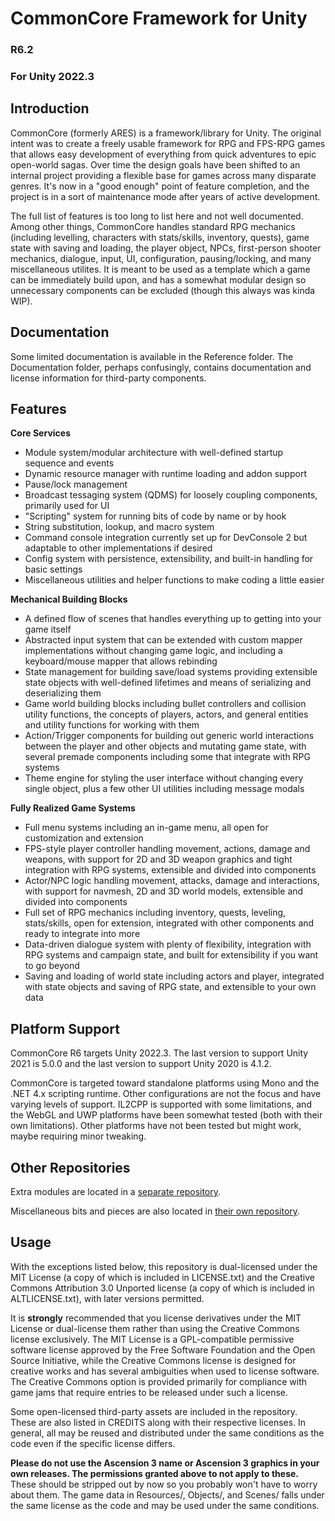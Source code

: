 # CommonCore Framework for Unity
### R6.2
### For Unity 2022.3

## Introduction

CommonCore (formerly ARES) is a framework/library for Unity. The original intent was to create a freely usable framework for RPG and FPS-RPG games that allows easy development of everything from quick adventures to epic open-world sagas. Over time the design goals have been shifted to an internal project providing a flexible base for games across many disparate genres. It's now in a "good enough" point of feature completion, and the project is in a sort of maintenance mode after years of active development.

The full list of features is too long to list here and not well documented. Among other things, CommonCore handles standard RPG mechanics (including levelling, characters with stats/skills, inventory, quests), game state with saving and loading, the player object, NPCs, first-person shooter mechanics, dialogue, input, UI, configuration, pausing/locking, and many miscellaneous utilites. It is meant to be used as a template which a game can be immediately build upon, and has a somewhat modular design so unnecessary components can be excluded (though this always was kinda WIP).

## Documentation

Some limited documentation is available in the Reference folder. The Documentation folder, perhaps confusingly, contains documentation and license information for third-party components.

## Features

**Core Services**

* Module system/modular architecture with well-defined startup sequence and events
* Dynamic resource manager with runtime loading and addon support
* Pause/lock management
* Broadcast tessaging system (QDMS) for loosely coupling components, primarily used for UI
* "Scripting" system for running bits of code by name or by hook
* String substitution, lookup, and macro system
* Command console integration currently set up for DevConsole 2 but adaptable to other implementations if desired
* Config system with persistence, extensibility, and built-in handling for basic settings
* Miscellaneous utilities and helper functions to make coding a little easier

**Mechanical Building Blocks**

* A defined flow of scenes that handles everything up to getting into your game itself
* Abstracted input system that can be extended with custom mapper implementations without changing game logic, and including a keyboard/mouse mapper that allows rebinding
* State management for building save/load systems providing extensible state objects with well-defined lifetimes and means of serializing and deserializing them
* Game world building blocks including bullet controllers and collision utility functions, the concepts of players, actors, and general entities and utility functions for working with them
* Action/Trigger components for building out generic world interactions between the player and other objects and mutating game state, with several premade components including some that integrate with RPG systems
* Theme engine for styling the user interface without changing every single object, plus a few other UI utilities including message modals

**Fully Realized Game Systems** 

* Full menu systems including an in-game menu, all open for customization and extension
* FPS-style player controller handling movement, actions, damage and weapons, with support for 2D and 3D weapon graphics and tight integration with RPG systems, extensible and divided into components
* Actor/NPC logic handling movement, attacks, damage and interactions, with support for navmesh, 2D and 3D world models, extensible and divided into components
* Full set of RPG mechanics including inventory, quests, leveling, stats/skills, open for extension, integrated with other components and ready to integrate into more
* Data-driven dialogue system with plenty of flexibility, integration with RPG systems and campaign state, and built for extensibility if you want to go beyond
* Saving and loading of world state including actors and player, integrated with state objects and saving of RPG state, and extensible to your own data

## Platform Support

CommonCore R6 targets Unity 2022.3. The last version to support Unity 2021 is 5.0.0 and the last version to support Unity 2020 is 4.1.2.

CommonCore is targeted toward standalone platforms using Mono and the .NET 4.x scripting runtime. Other configurations are not the focus and have varying levels of support. IL2CPP is supported with some limitations, and the WebGL and UWP platforms have been somewhat tested (both with their own limitations). Other platforms have not been tested but might work, maybe requiring minor tweaking.

## Other Repositories

Extra modules are located in a [separate repository](https://github.com/XCVG/commoncore-modules).

Miscellaneous bits and pieces are also located in [their own repository](https://github.com/XCVG/commoncore-misc).

## Usage

With the exceptions listed below, this repository is dual-licensed under the MIT License (a copy of which is included in LICENSE.txt) and the Creative Commons Attribution 3.0 Unported license (a copy of which is included in ALTLICENSE.txt), with later versions permitted.

It is **strongly** recommended that you license derivatives under the MIT License or dual-license them rather than using the Creative Commons license exclusively. The MIT License is a GPL-compatible permissive software license approved by the Free Software Foundation and the Open Source Initiative, while the Creative Commons license is designed for creative works and has several ambiguities when used to license software. The Creative Commons option is provided primarily for compliance with game jams that require entries to be released under such a license.

Some open-licensed third-party assets are included in the repository. These are also listed in CREDITS along with their respective licenses. In general, all may be reused and distributed under the same conditions as the code even if the specific license differs.

**Please do not use the Ascension 3 name or Ascension 3 graphics in your own releases. The permissions granted above to not apply to these.** These should be stripped out by now so you probably won't have to worry about them. The game data in Resources/, Objects/, and Scenes/ falls under the same license as the code and may be used under the same conditions.


